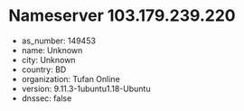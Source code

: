# Nameserver 103.179.239.220

* as_number: 149453
* name: Unknown
* city: Unknown
* country: BD
* organization: Tufan Online
* version: 9.11.3-1ubuntu1.18-Ubuntu
* dnssec: false
